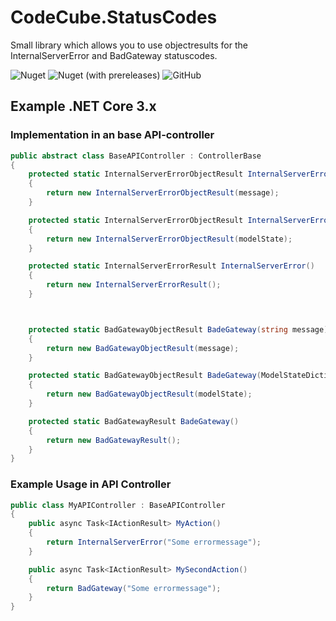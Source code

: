 # CodeCube.StatusCodes
Small library which allows you to use objectresults for the InternalServerError and BadGateway statuscodes.

![Nuget](https://img.shields.io/nuget/dt/CodeCube.StatusCodes?style=for-the-badge)
![Nuget (with prereleases)](https://img.shields.io/nuget/vpre/CodeCube.StatusCodes?style=for-the-badge)
![GitHub](https://img.shields.io/github/license/roblohmann/CodeCube.StatusCodes?style=for-the-badge)

## Example .NET Core 3.x

### Implementation in an base API-controller
```csharp
public abstract class BaseAPIController : ControllerBase
{
    protected static InternalServerErrorObjectResult InternalServerError(string message)
    {
        return new InternalServerErrorObjectResult(message);
    }

    protected static InternalServerErrorObjectResult InternalServerError(ModelStateDictionary modelState)
    {
        return new InternalServerErrorObjectResult(modelState);
    }

    protected static InternalServerErrorResult InternalServerError()
    {
        return new InternalServerErrorResult();
    }    



    protected static BadGatewayObjectResult BadeGateway(string message)
    {
        return new BadGatewayObjectResult(message);
    }

    protected static BadGatewayObjectResult BadeGateway(ModelStateDictionary modelState)
    {
        return new BadGatewayObjectResult(modelState);
    }

    protected static BadGatewayResult BadeGateway()
    {
        return new BadGatewayResult();
    }    
}
```

### Example Usage in API Controller

```csharp
public class MyAPIController : BaseAPIController
{
    public async Task<IActionResult> MyAction()
    {
        return InternalServerError("Some errormessage");
    }

    public async Task<IActionResult> MySecondAction()
    {
        return BadGateway("Some errormessage");
    }
}
```
